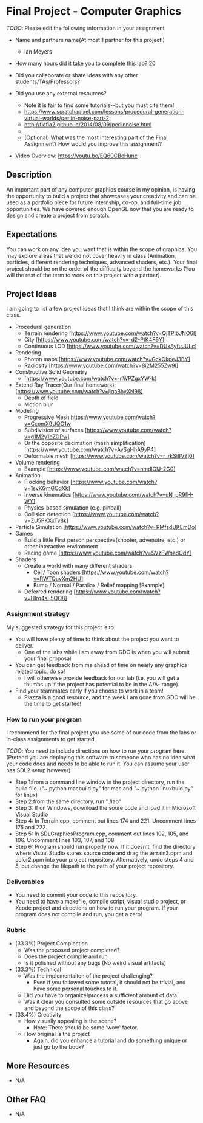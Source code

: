 # Final Project - Computer Graphics

*TODO*: Please edit the following information in your assignment

* Name and partners name(At most 1 partner for this project!)
  * Ian Meyers
* How many hours did it take you to complete this lab? 20
* Did you collaborate or share ideas with any other students/TAs/Professors?
* Did you use any external resources? 
  * Note it is fair to find some tutorials--but you must cite them!
  * https://www.scratchapixel.com/lessons/procedural-generation-virtual-worlds/perlin-noise-part-2
  * http://flafla2.github.io/2014/08/09/perlinnoise.html
  *
  * (Optional) What was the most interesting part of the Final Assignment? How would you improve this assignment?

* Video Overview: https://youtu.be/EQ60CBeHunc
 
## Description

An important part of any computer graphics course in my opinion, is having the opportunity to build a project that showcases your creativity and can be used as a portfolio piece for future internship, co-op, and full-time job opportunities.  We have covered enough OpenGL now that you are ready to design and create a project from scratch.
  
## Expectations

You can work on any idea you want that is within the scope of graphics.  You may explore areas that we did not cover heavily in class (Animation, particles, different rendering techniques, advanced shaders, etc.).  Your final project should be on the order of the difficulty beyond the homeworks (You will the rest of the term to work on this project with a partner).  

## Project Ideas

I am going to list a few project ideas that I think are within the scope of this class.

* Procedural generation
  * Terrain rendering [https://www.youtube.com/watch?v=QjTPIbJNO6I]
  * City [https://www.youtube.com/watch?v=-d2-PtK4F6Y]
  * Continuous LOD [https://www.youtube.com/watch?v=DUxAyfuJULc]
* Rendering 
  * Photon maps [https://www.youtube.com/watch?v=GckOkpeJ3BY]
  * Radiosity [https://www.youtube.com/watch?v=8i2M255Zw9I]
* Constructive Solid Geometry
  * [https://www.youtube.com/watch?v=-nWPZgxYW-k]
* Extend Ray Tracer(Our final homework): [https://www.youtube.com/watch?v=ijqaBhyXN98]
  * Depth of field
  * Motion blur
* Modeling
  * Progressive Mesh https://www.youtube.com/watch?v=CcomX9UQO1w
  * Subdivision of surfaces [https://www.youtube.com/watch?v=g1M2y1bZOPw]
  * Or the opposite decimation (mesh simplification) [https://www.youtube.com/watch?v=AvSgHhA9yP4]
  * Deformable mesh [https://www.youtube.com/watch?v=r_rkSi8VZj0]
* Volume rendering
  * Example [https://www.youtube.com/watch?v=nmdlGlJ-2G0]
* Animation
  * Flocking behavior [https://www.youtube.com/watch?v=1svKGmGCdXk]
  * Inverse kinematics [https://www.youtube.com/watch?v=uN_pR9fH-WY]
  * Physics-based simulation (e.g. pinball)
  * Collision detection [https://www.youtube.com/watch?v=ZU5PKXxTv8k]
* Particle Simulation [https://www.youtube.com/watch?v=RMfsdUKEmDo]
* Games
  * Build a little First person perspective(shooter, advenutre, etc.) or other interactive environment
  * Racing game [https://www.youtube.com/watch?v=SVzFWnadOdY]
* Shaders
  * Create a world with many different shaders
    * Cel / Toon shaders [https://www.youtube.com/watch?v=RWTQuvXm2HU]
    * Bump / Normal / Parallax / Relief mapping [Example]
  * Deferred rendering [https://www.youtube.com/watch?v=HIrq4sF5QO8]

### Assignment strategy

My suggested strategy for this project is to:

* You will have plenty of time to think about the project you want to deliver.
  * One of the labs while I am away from GDC is when you will submit your final proposal.
* You can get feedback from me ahead of time on nearly any graphics related topic, do so!
  * I will otherwise provide feedback for our lab (i.e. you will get a thumbs up if the project has potential to be in the A/A- range).
* Find your teammates early if you choose to work in a team!
  * Piazza is a good resource, and the week I am gone from GDC will be the time to get started!
  
### How to run your program

I recommend for the final project you use some of our code from the labs or in-class assignments to get started.

*TODO*: You need to include directions on how to run your program here. 
(Pretend you are deploying this software to someone who has no idea what your code does and needs to be able to run it. You can assume your user has SDL2 setup however)

* Step 1:from a command line window in the project directory, run the build file. ("~ python macbuild.py" for mac and "~ python linuxbuld.py" for linux)
* Step 2:from the same directory, run "./lab"
* Step 3: If on Windows, download the soure code and load it in Microsoft Visual Studio
* Step 4: In Terrain.cpp, comment out lines 174 and 221. Uncomment lines 175 and 222.
* Step 5: In SDLGraphicsProgram.cpp, comment out lines 102, 105, and 106. Uncomment lines 103, 107, and 108
* Step 6: Program should run properly now. If it doesn't, find the directory where Visual Studio stores source code and drag the terrain3.ppm and color2.ppm into your project repository. Alternatively, undo steps 4 and 5, but change the filepath to the path of your project repository.

### Deliverables

* You need to commit your code to this repository.
* You need to have a makefile, compile script, visual studio project, or Xcode project and directions on how to run your program. If your program does not compile and run, you get a zero!

### Rubric

* (33.3%) Project Complection
  * Was the proposed project completed?
  * Does the project compile and run
  * Is it polished without any bugs (No weird visual artifacts)
* (33.3%) Technical
  * Was the implementaiton of the project challenging?
    * Even if you followed some tutoral, it should not be trivial, and have some personal touches to it.
  * Did you have to organize/process a sufficient amount of data.
  * Was it clear you consulted some outside resources that go above and beyond the scope of this class?
* (33.4%) Creativity
  * How visually appealing is the scene?
    * Note: There should be some 'wow' factor.
  * How original is the project
    * Again, did you enhance a tutorial and do something unique or just go by the book?
    
## More Resources

* N/A

## Other FAQ

* N/A
